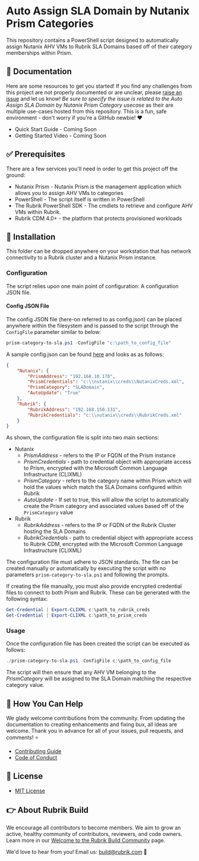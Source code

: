 # Auto Assign SLA Domain by Nutanix Prism Categories

This repository contains a PowerShell script designed to automatically assign Nutanix AHV VMs to Rubrik SLA Domains based off of their category memberships within Prism.

## :blue_book: Documentation

Here are some resources to get you started! If you find any challenges from this project are not properly documented or are unclear, please [raise an issue](https://github.com/rubrikinc/use-cases/issues/new/choose) and let us know! *Be sure to specify the issue is related to the Auto Assign SLA Domain by Nutanix Prism Category usecase* as their are multiple use-cases hosted from this repository.  This is a fun, safe environment - don't worry if you're a GitHub newbie! :heart:

* Quick Start Guide - Coming Soon
* Getting Started Video - Coming Soon

## :white_check_mark: Prerequisites

There are a few services you'll need in order to get this project off the ground:

* Nutanix Prism - Nutanix Prism is the management application which allows you to assign AHV VMs to categories
* PowerShell - The script itself is written in PowerShell
* The Rubrik PowerShell SDK - The cmdlets to retrieve and configure AHV VMs within Rubrik.
* Rubrik CDM 4.0+ - the platform that protects provisioned workloads

## :hammer: Installation

This folder can be dropped anywhere on your workstation that has network connectivity to a Rubrik cluster and a Nutanix Prism instance.

### Configuration

The script relies upon one main point of configuration: A configuration JSON file.

#### Config JSON File

The config JSON file (here-on referred to as config.json) can be placed anywhere within the filesystem and is passed to the script through the `ConfigFile` parameter similar to below:

``` powershell
prism-category-to-sla.ps1 -ConfigFile "c:\path_to_config_file"
```

A sample config.json can be found [here](config.json) and looks as as follows:

```json
{
    "Nutanix": {
        "PrismAddress": "192.168.10.170",
        "PrismCredentials": "c:\\nutanix\\creds\\NutanixCreds.xml",
        "PrismCategory": "SLADomain",
        "AutoUpdate": "True"
    },
    "Rubrik": {
        "RubrikAddress": "192.168.150.131",
        "RubrikCredentials": "c:\\nutanix\\creds\\RubrikCreds.xml"
    }
}
```

As shown, the configuration file is split into two main sections:

* Nutanix
  * *PrismAddress* - refers to the IP or FQDN of the Prism instance
  * *PrismCredentials* - path to credential object with appropriate access to Prism, encrypted with the Microsoft Common Language Infrastructure (CLIXML)
  * *PrismCategory* - refers to the category name within Prism which will hold the values which match the SLA Domains configured within Rubrik
  * *AutoUpdate* - If set to true, this will allow the script to automatically create the Prism category and associated values based off of the `PrismCategory` value
* Rubrik
  * *RubrikAddress* - refers to the IP or FQDN of the Rubrik Cluster hosting the SLA Domains
  * *RubrikCredentials* - path to credential object with appropriate access to Rubrik CDM, encrypted with the Microsoft Common Language Infrastructure (CLIXML)

The configuration file must adhere to JSON standards. The file can be created manually or automatically by executing the script with no parameters `prism-category-to-sla.ps1` and following the prompts.

If creating the file manually, you must also provide encrypted credential files to connect to both Prism and Rubrik. These can be generated with the following syntax:

```powershell
Get-Credential | Export-CLIXML c:\path_to_rubrik_creds
Get-Credential | Export-CLIXML c:\path_to_prism_creds
```

### Usage

Once the configuration file has been created the script can be executed as follows:

```powershell
./prism-category-to-sla.ps1 -ConfigFile c:\path_to_config_file
```

The script will then ensure that any AHV VM belonging to the *PrismCategory* will be assigned to the SLA Domain matching the respective category value.

## :muscle: How You Can Help

We glady welcome contributions from the community. From updating the documentation to creating enhancements and fixing bux, all ideas are welcome. Thank you in advance for all of your issues, pull requests, and comments! :star:

* [Contributing Guide](../CONTRIBUTING.md)
* [Code of Conduct](../CODE_OF_CONDUCT.md)

## :pushpin: License

* [MIT License](../LICENSE)

## :point_right: About Rubrik Build

We encourage all contributors to become members. We aim to grow an active, healthy community of contributors, reviewers, and code owners. Learn more in our [Welcome to the Rubrik Build Community](https://github.com/rubrikinc/welcome-to-rubrik-build) page.

We'd love to hear from you! Email us: build@rubrik.com :love_letter:
